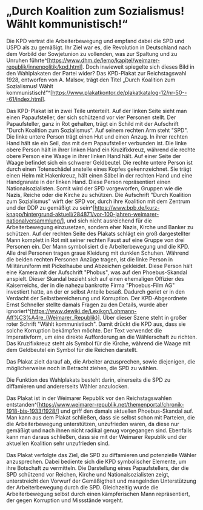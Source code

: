 # „Durch Koalition zum Sozialismus! Wählt kommunistisch!“

Die KPD vertrat die Arbeiterbewegung und empfand dabei die SPD und USPD als zu gemäßigt. Ihr Ziel war es, die Revolution in Deutschland nach dem Vorbild der Sowjetunion zu vollenden, was zur Spaltung und zu Unruhen führte^[https://www.dhm.de/lemo/kapitel/weimarer-republik/innenpolitik/kpd.html]. Doch inwieweit spiegelte sich dieses Bild in den Wahlplakaten der Partei wider?
Das KPD-Plakat zur Reichstagswahl 1928, entworfen von A. Malsov, trägt den Titel „Durch Koalition zum Sozialismus! Wählt kommunistisch!“^[https://www.plakatkontor.de/plakatkatalog-12/nr-50---61/index.html].

Das KPD-Plakat ist in zwei Teile unterteilt. Auf der linken Seite sieht man einen Papaufsteller, der sich schützend vor vier Personen stellt. Der Papaufsteller, ganz in Rot gehalten, trägt ein Schild mit der Aufschrift "Durch Koalition zum Sozialismus". Auf seinem rechten Arm steht "SPD". Die linke untere Person trägt einen Hut und einen Anzug. In ihrer rechten Hand hält sie ein Seil, das mit dem Papaufsteller verbunden ist. Die linke obere Person hält in ihrer linken Hand ein Kruzifixkreuz, während die rechte obere Person eine Waage in ihrer linken Hand hält. Auf einer Seite der Waage befindet sich ein schwerer Geldbeutel. Die rechte untere Person ist durch einen Totenschädel anstelle eines Kopfes gekennzeichnet. Sie trägt einen Helm mit Hakenkreuz, hält einen Säbel in der rechten Hand und eine Handgranate in der linken Hand. Diese Person repräsentiert einen Nationalsozialisten. Somit wird der SPD vorgeworfen, Gruppen wie die Nazis, Reiche oder die Kirche zu schützen. Die Aufschrift "Durch Koalition zum Sozialismus" wirft der SPD vor, durch ihre Koalition mit dem Zentrum und der DDP zu gemäßigt zu sein^[https://www.bpb.de/kurz-knapp/hintergrund-aktuell/284871/vor-100-jahren-weimarer-nationalversammlung/], und sich nicht ausreichend für die Arbeiterbewegung einzusetzen, sondern eher Nazis, Kirche und Banker zu schützen.
Auf der rechten Seite des Plakats schlägt ein groß dargestellter Mann komplett in Rot mit seiner rechten Faust auf eine Gruppe von drei Personen ein. Der Mann symbolisiert die Arbeiterbewegung und die KPD. Alle drei Personen tragen graue Kleidung mit dunklen Schuhen. Während die beiden rechten Personen Anzüge tragen, ist die linke Person in Militäruniform mit Pickelhaube und Abzeichen gekleidet. Diese Person hält eine Kamera mit der Aufschrift "Phobus", was auf den Phoebus-Skandal anspielt. Dieser Skandal bezieht sich auf einen ehemaligen Offizier des Kaiserreichs, der in die nahezu bankrotte Firma "Phoebus-Film AG" investiert hatte, an der er selbst Anteile besaß. Dadurch geriet er in den Verdacht der Selbstbereicherung und Korruption. Der KPD-Abgeordnete Ernst Schneller stellte damals Fragen zu den Details, wurde aber ignoriert^[https://www.dewiki.de/Lexikon/Lohmann-Aff%C3%A4re_(Weimarer_Republik)]. Über dieser Szene steht in großer roter Schrift "Wählt kommunistisch". Damit drückt die KPD aus, dass sie solche Korruption bekämpfen möchte.
Der Text verwendet die Imperativform, um eine direkte Aufforderung an die Wählerschaft zu richten.
Das Kruzifixkreuz steht als Symbol für die Kirche, während die Waage mit dem Geldbeutel ein Symbol für die Reichen darstellt.

Das Plakat zielt darauf ab, die Arbeiter anzusprechen, sowie diejenigen, die möglicherweise noch in Betracht ziehen, die SPD zu wählen.

Die Funktion des Wahlplakats besteht darin, einerseits die SPD zu diffamieren und andererseits Wähler anzulocken.

Das Plakat ist in der Weimarer Republik vor den Reichstagswahlen entstanden^[https://www.weimarer-republik.net/themenportal/chronik-1918-bis-1933/1928/] und griff den damals aktuellen Phoebus-Skandal auf. Man kann aus dem Plakat schließen, dass sie selbst schon mit Parteien, die die Arbeiterbewegung unterstützen, unzufrieden waren, da diese nur gemäßigt und nach ihnen nicht radikal genug vorgegangen sind. Ebenfalls kann man daraus schließen, dass sie mit der Weimarer Republik und der aktuellen Koalition sehr unzufrieden sind.

Das Plakat verfolgte das Ziel, die SPD zu diffamieren und potenzielle Wähler anzusprechen. Dabei bediente sich die KPD symbolischer Elemente, um ihre Botschaft zu vermitteln. Die Darstellung eines Papaufstellers, der die SPD schützend vor Reichen, Kirche und Nationalsozialisten zeigt, unterstreicht den Vorwurf der Gemäßigtheit und mangelnden Unterstützung der Arbeiterbewegung durch die SPD. Gleichzeitig wurde die Arbeiterbewegung selbst durch einen kämpferischen Mann repräsentiert, der gegen Korruption und Missstände vorgeht.